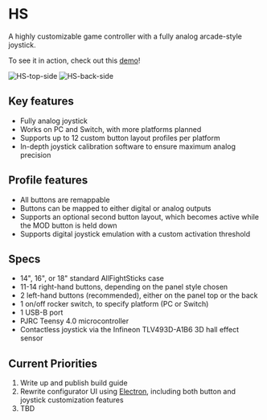 # HS

A highly customizable game controller with a fully analog arcade-style joystick.

To see it in action, check out this [demo](https://www.youtube.com/watch?v=5yk12DYtFRA)!

![HS-top-side](https://github.com/HiramSilvey/HS/blob/master/images/top.jpg)
![HS-back-side](https://github.com/HiramSilvey/HS/blob/master/images/back.jpg)

## Key features
* Fully analog joystick
* Works on PC and Switch, with more platforms planned
* Supports up to 12 custom button layout profiles per platform
* In-depth joystick calibration software to ensure maximum analog precision

## Profile features
* All buttons are remappable
* Buttons can be mapped to either digital or analog outputs
* Supports an optional second button layout, which becomes active while the MOD button is held down
* Supports digital joystick emulation with a custom activation threshold

## Specs
* 14", 16", or 18" standard AllFightSticks case
* 11-14 right-hand buttons, depending on the panel style chosen
* 2 left-hand buttons (recommended), either on the panel top or the back
* 1 on/off rocker switch, to specify platform (PC or Switch)
* 1 USB-B port
* PJRC Teensy 4.0 microcontroller
* Contactless joystick via the Infineon TLV493D-A1B6 3D hall effect sensor

## Current Priorities
1. Write up and publish build guide
2. Rewrite configurator UI using [Electron](https://www.electronjs.org/), including both button and joystick customization features
3. TBD
